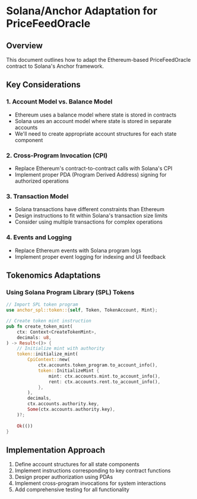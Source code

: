 # Solana/Anchor Adaptation for PriceFeedOracle

## Overview
This document outlines how to adapt the Ethereum-based PriceFeedOracle contract to Solana's Anchor framework.

## Key Considerations

### 1. Account Model vs. Balance Model
- Ethereum uses a balance model where state is stored in contracts
- Solana uses an account model where state is stored in separate accounts
- We'll need to create appropriate account structures for each state component

### 2. Cross-Program Invocation (CPI)
- Replace Ethereum's contract-to-contract calls with Solana's CPI
- Implement proper PDA (Program Derived Address) signing for authorized operations

### 3. Transaction Model
- Solana transactions have different constraints than Ethereum
- Design instructions to fit within Solana's transaction size limits
- Consider using multiple transactions for complex operations

### 4. Events and Logging
- Replace Ethereum events with Solana program logs
- Implement proper event logging for indexing and UI feedback


## Tokenomics Adaptations

### Using Solana Program Library (SPL) Tokens
```rust
// Import SPL token program
use anchor_spl::token::{self, Token, TokenAccount, Mint};

// Create token mint instruction
pub fn create_token_mint(
    ctx: Context<CreateTokenMint>,
    decimals: u8,
) -> Result<()> {
    // Initialize mint with authority
    token::initialize_mint(
        CpiContext::new(
            ctx.accounts.token_program.to_account_info(),
            token::InitializeMint {
                mint: ctx.accounts.mint.to_account_info(),
                rent: ctx.accounts.rent.to_account_info(),
            },
        ),
        decimals,
        ctx.accounts.authority.key,
        Some(ctx.accounts.authority.key),
    )?;
    
    Ok(())
}
```


## Implementation Approach

1. Define account structures for all state components
2. Implement instructions corresponding to key contract functions
3. Design proper authorization using PDAs
4. Implement cross-program invocations for system interactions
5. Add comprehensive testing for all functionality
